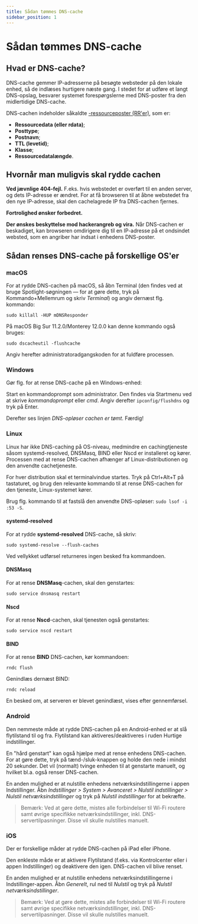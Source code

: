 ```yaml
---
title: Sådan tømmes DNS-cache
sidebar_position: 1
---
```


# Sådan tømmes DNS-cache

## Hvad er DNS-cache?

DNS-cache gemmer IP-adresserne på besøgte websteder på den lokale enhed, så de indlæses hurtigere næste gang. I stedet for at udføre et langt DNS-opslag, besvarer systemet forespørgslerne med DNS-poster fra den midlertidige DNS-cache.

DNS-cachen indeholder såkaldte [-ressourceposter (RR'er)](https://en.wikipedia.org/wiki/Domain_Name_System#Resource_records), som er:

* **Ressourcedata (eller rdata)**;
* **Posttype**;
* **Postnavn**;
* **TTL (levetid)**;
* **Klasse**;
* **Ressourcedatalængde**.

## Hvornår man muligvis skal rydde cachen

**Ved jævnlige 404-fejl.** F.eks. hvis webstedet er overført til en anden server, og dets IP-adresse er ændret. For at få browseren til at åbne webstedet fra den nye IP-adresse, skal den cachelagrede IP fra DNS-cachen fjernes.

**Fortrolighed ønsker forbedret.**

**Der ønskes beskyttelse mod hackerangreb og vira.** Når DNS-cachen er beskadiget, kan browseren omdirigere dig til en IP-adresse på et ondsindet websted, som en angriber har indsat i enhedens DNS-poster.

## Sådan renses DNS-cache på forskellige OS'er

### macOS

For at rydde DNS-cachen på macOS, så åbn Terminal (den findes ved at bruge Spotlight-søgningen — for at gøre dette, tryk på Kommando+Mellemrum og skriv *Terminal*) og angiv dernæst flg. kommando:

`sudo killall -HUP mDNSResponder`

På macOS Big Sur 11.2.0/Monterey 12.0.0 kan denne kommando også bruges:

`sudo dscacheutil -flushcache`

Angiv herefter administratoradgangskoden for at fuldføre processen.

### Windows

Gør flg. for at rense DNS-cache på en Windows-enhed:

Start en kommandoprompt som administrator. Den findes via Startmenu ved at skrive *kommandoprompt* eller *cmd*. Angiv derefter `ipconfig/flushdns` og tryk på Enter.

Derefter ses linjen *DNS-opløser cachen er tømt*. Færdig!

### Linux

Linux har ikke DNS-caching på OS-niveau, medmindre en cachingtjeneste såsom systemd-resolved, DNSMasq, BIND eller Nscd er installeret og kører. Processen med at rense DNS-cachen afhænger af Linux-distributionen og den anvendte cachetjeneste.

For hver distribution skal et terminalvindue startes. Tryk på Ctrl+Alt+T på tastaturet, og brug den relevante kommando til at rense DNS-cachen for den tjeneste, Linux-systemet kører.

Brug flg. kommando til at fastslå den anvendte DNS-opløser: `sudo lsof -i :53 -S`.

#### systemd-resolved

For at rydde **systemd-resolved** DNS-cache, så skriv:

`sudo systemd-resolve --flush-caches`

Ved vellykket udførsel returneres ingen besked fra kommandoen.

#### DNSMasq

For at rense **DNSMasq**-cachen, skal den genstartes:

`sudo service dnsmasq restart`

#### Nscd

For at rense **Nscd**-cachen, skal tjenesten også genstartes:

`sudo service nscd restart`

#### BIND

For at rense **BIND** DNS-cachen, kør kommandoen:

`rndc flush`

Genindlæs dernæst BIND:

`rndc reload`

En besked om, at serveren er blevet genindlæst, vises efter gennemførsel.

### Android

Den nemmeste måde at rydde DNS-cachen på en Android-enhed er at slå flytilstand til og fra. Flytilstand kan aktiveres/deaktiveres i ruden Hurtige indstillinger.

En "hård genstart" kan også hjælpe med at rense enhedens DNS-cachen. For at gøre dette, tryk på tænd-/sluk-knappen og holde den nede i mindst 20 sekunder. Det vil (normalt) tvinge enheden til at genstarte manuelt, og hvilket bl.a. også renser DNS-cachen.

En anden mulighed er at nulstille enhedens netværksindstillingerne i appen Indstillinger. Åbn *Indstillinger > System > Avanceret > Nulstil indstillinger > Nulstil netværksindstillinger* og tryk på *Nulstil indstillinger* for at bekræfte.

> Bemærk: Ved at gøre dette, mistes alle forbindelser til Wi-Fi routere samt øvrige specifikke netværksindstillinger, inkl. DNS-servertilpasninger. Disse vil skulle nulstilles manuelt.

### iOS

Der er forskellige måder at rydde DNS-cachen på iPad eller iPhone.

Den enkleste måde er at aktivere Flytilstand (f.eks. via Kontrolcenter eller i appen Indstillinger) og deaktivere den igen. DNS-cachen vil blive renset.

En anden mulighed er at nulstille enhedens netværksindstillingerne i Indstillinger-appen. Åbn *Generelt*, rul ned til *Nulstil* og tryk på *Nulstil netværksindstillinger*.

> Bemærk: Ved at gøre dette, mistes alle forbindelser til Wi-Fi routere samt øvrige specifikke netværksindstillinger, inkl. DNS-servertilpasninger. Disse vil skulle nulstilles manuelt.